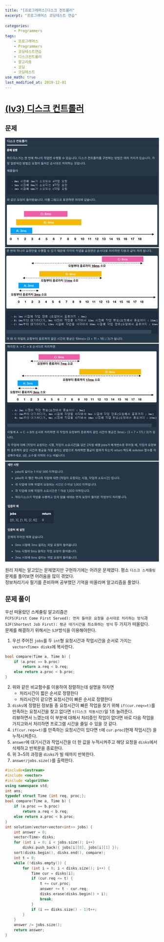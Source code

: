 ```yaml
---
title: "[프로그래머스]디스크 컨트롤러"
excerpt: "프로그래머스 코딩테스트 연습"

categories:
    - Programmers
tags:
    - 프로그래머스
    - Programmers
    - 코딩테스트연습
    - 디스크컨트롤러
    - 알고리즘
    - 코딩
    - 코딩테스트
use_math: true
last_modified_at: 2019-12-01
---    
```

# [(lv3) 디스크 컨트롤러](https://programmers.co.kr/learn/courses/30/lessons/42627)   

## 문제
[![](/assets/Programmers/2019-12-01-Programmers-disk-controler-img01.jpg)](/assets/Programmers/2019-12-01-Programmers-disk-controler-img01.jpg)  
[![](/assets/Programmers/2019-12-01-Programmers-disk-controler-img02.jpg)](/assets/Programmers/2019-12-01-Programmers-disk-controler-img02.jpg)   
[![](/assets/Programmers/2019-12-01-Programmers-disk-controler-img03.jpg)](/assets/Programmers/2019-12-01-Programmers-disk-controler-img03.jpg)  
[![](/assets/Programmers/2019-12-01-Programmers-disk-controler-img04.jpg)](/assets/Programmers/2019-12-01-Programmers-disk-controler-img04.jpg)  
  
원리 자체는 알고있는 문제였지만 구현하기에는 어려운 문제였다. 평소 `디스크 스케쥴링` 문제를 풀어보면 어려움을 많이 겪었다.  
정보처리기사 필기를 준비하며 공부했던 기억을 떠올리며 알고리즘을 풀었다.  

## 문제 풀이  
우선 떠올랐던 스케쥴링 알고리즘은  
`FCFS(First Come First Served): 먼저 들어온 요청을 순서대로 처리하는 방식`과 `SJF(Shortest Job First): 평균 대기시간을 최소화하는 방식` 두 가지가 떠올랐다.  
문제를 해결하기 위해서는 `SJF`방식을 이용해야한다.  
1. 우선 주어진 `jobs`를 두 `int`형 요청시간과 작업시간을 순서로 가지는 `vector<Time> disks`에 복사한다.  
```cpp  
bool compare(Time a, Time b) {
	if (a.proc == b.proc)
		return a.req < b.req;
	else return a.proc < b.proc;
}
```
2. 위와 같은 비교함수를 이용하여 정렬하는데 설명을 하자면  
    + 처리시간이 짧은 순서로 정렬한다
    + 처리시간이 같으면 요청시간이 빠른 순서로 정렬한다
3. `disks`에 정렬된 정보들 중 요청시간이 빠른 작업을 찾기 위해 `if(cur.req<=t)`를 만족하는 요청시간을 찾고 없다면 `t(디스크 작동시간)`일 1초 늘려준다.  
리뷰하면서 느꼈는데 이 부분에 대해서 처리중인 작업이 없다면 바로 다음 작업을 가지고와서 처리하면 프로그램 시간을 줄일 수 있을 것 같다.  
4. `if(cur.req<=t)`를 만족하는 요청시간이 있다면 `t`에 `cur.proc`(현재 작업시간) 을 누적시켜준다.
5. `answer`에 대기시간과 작업시간을 더 한 값을 누적시켜주고 해당 요청을 `disks`에서 삭제하고 반복문을 종료한다.  
6. 위 3~5의 과정을 `disks`가 빌 때까지 반복한다.
7. `answer/jobs.size()`를 출력한다.  

```cpp
#include<iostream>
#include <vector>
#include <algorithm>
using namespace std;
int ans;
typedef struct Time {int req, proc;};
bool compare(Time a, Time b) {
	if (a.proc == b.proc)
		return a.req < b.req;
	else return a.proc < b.proc;
}
int solution(vector<vector<int>> jobs) {
	int answer = 0;
	vector<Time> disks;
	for (int i = 0; i < jobs.size(); i++) 
		disks.push_back({ jobs[i][0], jobs[i][1] });
	sort(disks.begin(), disks.end(), compare);
	int t = 0;
	while (!disks.empty()) {
		for (int i = 0; i < disks.size(); i++) {
			Time cur = disks[i];
			if (cur.req <= t) {
				t += cur.proc;
				answer += t - cur.req;
				disks.erase(disks.begin() + i);
				break;
			}
			if (i == disks.size() - 1)t++;
		}
	}
	answer /= jobs.size();
	return answer;
}
```  

